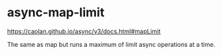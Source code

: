 # async-map-limit

https://caolan.github.io/async/v3/docs.html#mapLimit

The same as map but runs a maximum of limit async operations at a time.
